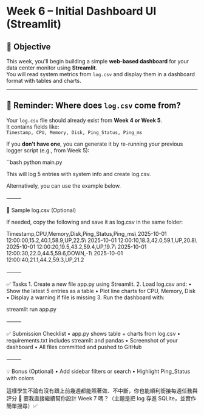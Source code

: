 # Week 6 – Initial Dashboard UI (Streamlit)

## 🎯 Objective

This week, you'll begin building a simple **web-based dashboard** for your data center monitor using **Streamlit**.  
You will read system metrics from `log.csv` and display them in a dashboard format with tables and charts.

---

## 🧠 Reminder: Where does `log.csv` come from?

Your `log.csv` file should already exist from **Week 4 or Week 5**.  
It contains fields like:  
`Timestamp, CPU, Memory, Disk, Ping_Status, Ping_ms`

If you **don’t have one**, you can generate it by re-running your previous logger script (e.g., from Week 5):

``bash
python main.py

This will log 5 entries with system info and create log.csv.

Alternatively, you can use the example below.

⸻

🧪 Sample log.csv (Optional)

If needed, copy the following and save it as log.csv in the same folder:

Timestamp,CPU,Memory,Disk,Ping_Status,Ping_ms\\
2025-10-01 12:00:00,15.2,40.1,58.9,UP,22.5\\
2025-10-01 12:00:10,18.3,42.0,59.1,UP,20.8\\
2025-10-01 12:00:20,19.5,43.2,59.4,UP,19.7\\
2025-10-01 12:00:30,22.0,44.5,59.6,DOWN,-1\\
2025-10-01 12:00:40,21.1,44.2,59.3,UP,21.2


⸻

✅ Tasks
	1.	Create a new file app.py using Streamlit.
	2.	Load log.csv and:
	•	Show the latest 5 entries as a table
	•	Plot line charts for CPU, Memory, Disk
	•	Display a warning if file is missing
	3.	Run the dashboard with:

streamlit run app.py


⸻

✅ Submission Checklist
	•	app.py shows table + charts from log.csv
	•	requirements.txt includes streamlit and pandas
	•	Screenshot of your dashboard
	•	All files committed and pushed to GitHub

⸻

💡 Bonus (Optional)
	•	Add sidebar filters or search
	•	Highlight Ping_Status with colors


這樣學生不論有沒有跟上前幾週都能照著做、不中斷，你也能順利銜接每週任務與評分 🎯
要我直接繼續幫你設計 Week 7 嗎？（主題是把 log 存進 SQLite，並實作簡單搜尋）✅
